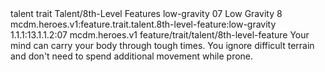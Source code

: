 <ability>
  <metadata>
    <class>talent</class>
    <feature_type>trait</feature_type>
    <file_dpath>Talent/8th-Level Features</file_dpath>
    <item_id>low-gravity</item_id>
    <item_index>07</item_index>
    <item_name>Low Gravity</item_name>
    <level>8</level>
    <scc>mcdm.heroes.v1:feature.trait.talent.8th-level-feature:low-gravity</scc>
    <scdc>1.1.1:13.1.1.2:07</scdc>
    <source>mcdm.heroes.v1</source>
    <type>feature/trait/talent/8th-level-feature</type>
  </metadata>
  <effects>
    <effect type="mundane">Your mind can carry your body through tough times. You ignore difficult terrain and don&apos;t need to spend additional movement while prone.</effect>
  </effects>
</ability>
